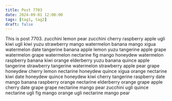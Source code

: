 ```yaml
---
title: Post 7703
date: 2024-09-01 12:00:00
tags: [tag1, tag2]
draft: false
---
```

This is post 7703.
zucchini
lemon
pear
zucchini
cherry
raspberry
apple
ugli
kiwi
ugli
kiwi
yuzu
strawberry
mango
watermelon
banana
mango
xigua
watermelon
date
tangerine
banana
apple
lemon
yuzu
tangerine
apple
grape
watermelon
grape
watermelon
nectarine
fig
mango
honeydew
watermelon
raspberry
banana
kiwi
orange
elderberry
yuzu
banana
quince
apple
tangerine
strawberry
tangerine
watermelon
strawberry
apple
pear
grape
honeydew
cherry
lemon
nectarine
honeydew
quince
xigua
orange
nectarine
kiwi
date
honeydew
quince
honeydew
kiwi
cherry
tangerine
raspberry
date
mango
banana
raspberry
orange
nectarine
elderberry
orange
grape
apple
cherry
date
grape
grape
nectarine
mango
pear
zucchini
ugli
quince
nectarine
ugli
fig
mango
orange
ugli
nectarine
mango
pear
